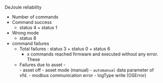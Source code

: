 
DeJoule reliability 
- Number of commands
- Command success 
	- status 4 + status 1
- Wrong mode
	- status 8
- command failures
	- Total failures : status 3 + status 0 + status 6 
		- x commands reached firmware and executed without any error. These 
	- Failures due to asset -  
			- asset off
			- asset mode (manual)
				- `automanual` data parameter of vfd.
			- modbus communication error
				- logType write (OSError)
<!--stackedit_data:
eyJoaXN0b3J5IjpbLTg4NzQzMjEwOSwxMjk0ODkwNjYwLC0xOT
g2MDM2ODY3LC0yMDY4MTU3NTI3LDQ5NzgxODgxMF19
-->